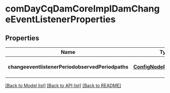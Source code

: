 # comDayCqDamCoreImplDamChangeEventListenerProperties

## Properties
Name | Type | Description | Notes
------------ | ------------- | ------------- | -------------
**changeeventlistenerPeriodobservedPeriodpaths** | [**ConfigNodePropertyArray**](ConfigNodePropertyArray.md) |  | [optional] [default to null]

[[Back to Model list]](../README.md#documentation-for-models) [[Back to API list]](../README.md#documentation-for-api-endpoints) [[Back to README]](../README.md)


